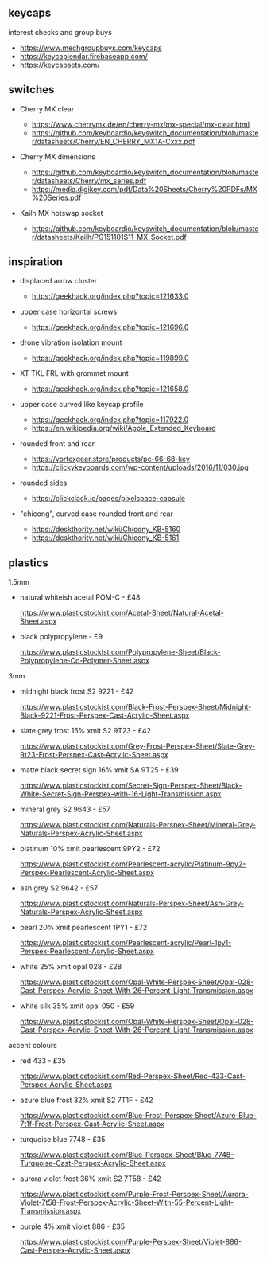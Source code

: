 keycaps
-------

interest checks and group buys

  * https://www.mechgroupbuys.com/keycaps
  * https://keycaplendar.firebaseapp.com/
  * https://keycapsets.com/


switches
--------

  * Cherry MX clear
      * https://www.cherrymx.de/en/cherry-mx/mx-special/mx-clear.html
      * https://github.com/keyboardio/keyswitch_documentation/blob/master/datasheets/Cherry/EN_CHERRY_MX1A-Cxxx.pdf

  * Cherry MX dimensions
      * https://github.com/keyboardio/keyswitch_documentation/blob/master/datasheets/Cherry/mx_series.pdf
      * https://media.digikey.com/pdf/Data%20Sheets/Cherry%20PDFs/MX%20Series.pdf

  * Kailh MX hotswap socket
      * https://github.com/keyboardio/keyswitch_documentation/blob/master/datasheets/Kailh/PG151101S11-MX-Socket.pdf


inspiration
-----------

  * displaced arrow cluster
      - https://geekhack.org/index.php?topic=121633.0

  * upper case horizontal screws
      - https://geekhack.org/index.php?topic=121696.0

  * drone vibration isolation mount
      - https://geekhack.org/index.php?topic=119899.0

  * XT TKL FRL with grommet mount
      - https://geekhack.org/index.php?topic=121658.0

  * upper case curved like keycap profile
      - https://geekhack.org/index.php?topic=117922.0
      - https://en.wikipedia.org/wiki/Apple_Extended_Keyboard

  * rounded front and rear
      - https://vortexgear.store/products/pc-66-68-key
      - https://clickykeyboards.com/wp-content/uploads/2016/11/030.jpg

  * rounded sides
      - https://clickclack.io/pages/pixelspace-capsule

  * "chicong", curved case rounded front and rear
      - https://deskthority.net/wiki/Chicony_KB-5160
      - https://deskthority.net/wiki/Chicony_KB-5161


plastics
--------

1.5mm

  * natural whiteish acetal POM-C - £48

    https://www.plasticstockist.com/Acetal-Sheet/Natural-Acetal-Sheet.aspx

  * black polypropylene - £9

    https://www.plasticstockist.com/Polypropylene-Sheet/Black-Polypropylene-Co-Polymer-Sheet.aspx

3mm

  * midnight black frost S2 9221 - £42

    https://www.plasticstockist.com/Black-Frost-Perspex-Sheet/Midnight-Black-9221-Frost-Perspex-Cast-Acrylic-Sheet.aspx

  * slate grey frost 15% xmit S2 9T23 - £42

    https://www.plasticstockist.com/Grey-Frost-Perspex-Sheet/Slate-Grey-9t23-Frost-Perspex-Cast-Acrylic-Sheet.aspx

  * matte black secret sign 16% xmit SA 9T25 - £39

    https://www.plasticstockist.com/Secret-Sign-Perspex-Sheet/Black-White-Secret-Sign-Perspex-with-16-Light-Transmission.aspx

  * mineral grey S2 9643 - £57

    https://www.plasticstockist.com/Naturals-Perspex-Sheet/Mineral-Grey-Naturals-Perspex-Acrylic-Sheet.aspx

  * platinum 10% xmit pearlescent 9PY2 - £72

    https://www.plasticstockist.com/Pearlescent-acrylic/Platinum-9py2-Perspex-Pearlescent-Acrylic-Sheet.aspx

  * ash grey S2 9642 - £57

    https://www.plasticstockist.com/Naturals-Perspex-Sheet/Ash-Grey-Naturals-Perspex-Acrylic-Sheet.aspx

  * pearl 20% xmit pearlescent 1PY1 - £72

    https://www.plasticstockist.com/Pearlescent-acrylic/Pearl-1py1-Perspex-Pearlescent-Acrylic-Sheet.aspx

  * white 25% xmit opal 028 - £28

    https://www.plasticstockist.com/Opal-White-Perspex-Sheet/Opal-028-Cast-Perspex-Acrylic-Sheet-With-26-Percent-Light-Transmission.aspx

  * white silk 35% xmit opal 050 - £59

    https://www.plasticstockist.com/Opal-White-Perspex-Sheet/Opal-028-Cast-Perspex-Acrylic-Sheet-With-26-Percent-Light-Transmission.aspx

accent colours

  * red 433 - £35

    https://www.plasticstockist.com/Red-Perspex-Sheet/Red-433-Cast-Perspex-Acrylic-Sheet.aspx

  * azure blue frost 32% xmit S2 7T1F - £42

    https://www.plasticstockist.com/Blue-Frost-Perspex-Sheet/Azure-Blue-7t1f-Frost-Perspex-Cast-Acrylic-Sheet.aspx

  * turquoise blue 7748 - £35

    https://www.plasticstockist.com/Blue-Perspex-Sheet/Blue-7748-Turquoise-Cast-Perspex-Acrylic-Sheet.aspx

  * aurora violet frost 36% xmit S2 7T58 - £42

    https://www.plasticstockist.com/Purple-Frost-Perspex-Sheet/Aurora-Violet-7t58-Frost-Perspex-Acrylic-Sheet-With-55-Percent-Light-Transmission.aspx

  * purple 4% xmit violet 886 - £35

    https://www.plasticstockist.com/Purple-Perspex-Sheet/Violet-886-Cast-Perspex-Acrylic-Sheet.aspx
